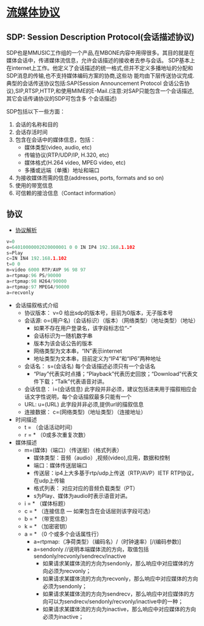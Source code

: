 # [流媒体协议](https://cloud.tencent.com/developer/article/1174457)

## SDP: Session Description Protocol(会话描述协议)

SDP也是MMUSIC工作组的一个产品,在MBONE内容中用得很多。其目的就是在媒体会话中，传递媒体流信息，允许会话描述的接收者去参与会话。 SDP基本上在internet上工作。他定义了会话描述的统一格式,但并不定义多播地址的分配和SDP消息的传输,也不支持媒体编码方案的协商,这些功 能均由下层传送协议完成.典型的会话传送协议包括:SAP(Session Announcement Protocol 会话公告协议),SIP,RTSP,HTTP,和使用MIME的E-Mail.(注意:对SAP只能包含一个会话描述,其它会话传诵协议的SDP可包含多 个会话描述)

SDP包括以下一些方面：

1. 会话的名称和目的
2. 会话存活时间
3. 包含在会话中的媒体信息，包括：
   - 媒体类型(video, audio, etc)
   - 传输协议(RTP/UDP/IP, H.320, etc)
   - 媒体格式(H.264 video, MPEG video, etc)
   - 多播或远端（单播）地址和端口
4. 为接收媒体而需的信息(addresses, ports, formats and so on)
5. 使用的带宽信息
6. 可信赖的接洽信息（Contact information）

## 协议

- [协议解析](https://blog.csdn.net/machh/article/details/51873690)

```c
v=0
o=64010000002020000001 0 0 IN IP4 192.168.1.102
s=Play
c=IN IN4 192.168.1.102
t=0 0
m=video 6000 RTP/AVP 96 98 97
a=rtpmap:96 PS/90000
a=rtpmap:98 H264/90000
a=rtpmap:97 MPEG4/90000
a=recvonly
```

- 会话描叙格式介绍
  - 协议版本： v=0 给出sdp的版本号，目前为0版本，无子版本号
  - 会话源: o=(用户名)（会话标识）（版本）（网络类型）（地址类型）（地址）
    - 如果不存在用户登录名，该字段标志位“-”
    - 会话标识为一随机数字串
    - 版本为该会话公告的版本
    - 网络类型为文本串，“IN”表示internet
    - 地址类型为文本串，目前定义为“IP4”和“IP6”两种地址
  - 会话名： s=(会话名) 每个会话描述必须只有一个会话名
    - “Play”代表实时点播；“Playback”代表历史回放；“Download”代表文件下载；“Talk”代表语音对讲。
  - 会话信息： i=(会话信息) 此字段并非必须，建议包括进来用于描叙相应会话文字性说明，每个会话描叙最多只能有一个
  - URL: u=(URL) 此字段并非必须,提供url的描叙信息
  - 连接数据： c=(网络类型)（地址类型）（连接地址）
- 时间描述
  - t = （会话活动时间）
  - r = * （0或多次重复次数）
- 媒体描述
  - m=(媒体)（端口）（传送层）（格式列表）
    - 媒体类型：音频（audio）,视频(video),应用，数据和控制
    - 端口：媒体传送层端口
    - 传送层：ip4上大多基于rtp/udp上传送（RTP/AVP）IETF RTP协议，在udp上传输
    - 格式列表： 对应对应的音频负载类型（PT）
    - s为Play、媒体为audio时表示语音对讲。
  - i = * （媒体标题）
  - c = * （连接信息 — 如果包含在会话层则该字段可选）
  - b = * （带宽信息）
  - k = * （加密密钥）
  - a = * （0 个或多个会话属性行）
    - a=rtpmap:（净荷类型）（编码名）/（时钟速率）[/(编码参数)]
    - a=sendonly     //说明本端媒体流的方向，取值包括sendonly/recvonly/sendrecv/inactive
      - 如果请求某媒体流的方向为sendonly，那么响应中对应媒体的方向必须为recvonly；
      - 如果请求某媒体流的方向为recvonly，那么响应中对应媒体的方向必须为sendonly；
      - 如果请求某媒体流的方向为sendrecv，那么响应中对应媒体的方向可以为sendrecv/sendonly/recvonly/inactive中的一种；
      - 如果请求某媒体流的方向为inactive，那么响应中对应媒体的方向必须为inactive；